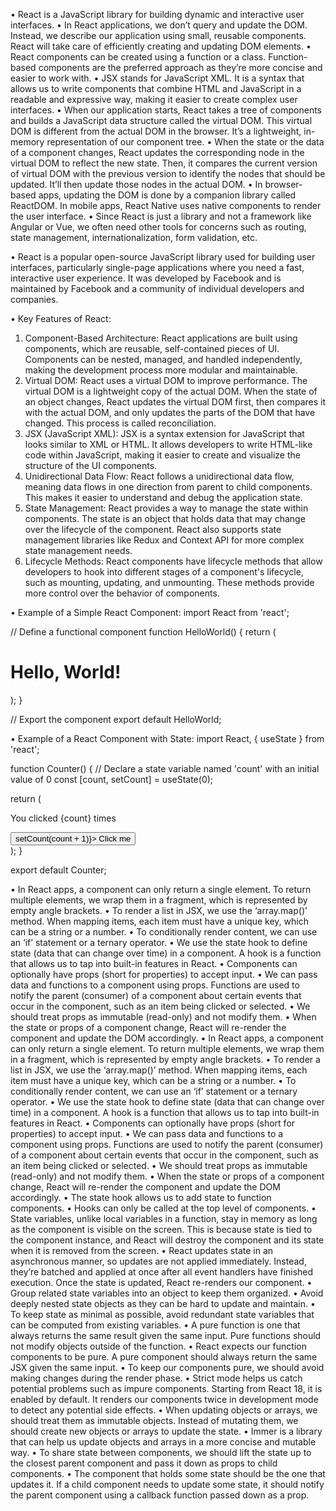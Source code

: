 • React is a JavaScript library for building dynamic and interactive user interfaces.
• In React applications, we don’t query and update the DOM. Instead, we describe our
application using small, reusable components. React will take care of efficiently creating
and updating DOM elements.
• React components can be created using a function or a class. Function-based
components are the preferred approach as they’re more concise and easier to work
with.
• JSX stands for JavaScript XML. It is a syntax that allows us to write components that
combine HTML and JavaScript in a readable and expressive way, making it easier to
create complex user interfaces.
• When our application starts, React takes a tree of components and builds a JavaScript
data structure called the virtual DOM. This virtual DOM is different from the actual
DOM in the browser. It’s a lightweight, in-memory representation of our component
tree.
• When the state or the data of a component changes, React updates the
corresponding node in the virtual DOM to reflect the new state. Then, it compares
the current version of virtual DOM with the previous version to identify the nodes
that should be updated. It’ll then update those nodes in the actual DOM.
• In browser-based apps, updating the DOM is done by a companion library called
ReactDOM. In mobile apps, React Native uses native components to render the
user interface.
• Since React is just a library and not a framework like Angular or Vue, we often
need other tools for concerns such as routing, state management,
internationalization, form validation, etc.

• React is a popular open-source JavaScript library used for building user interfaces, particularly single-page applications where you need a fast, interactive user experience. It was developed by Facebook and is maintained by Facebook and a community of individual developers and companies.

• Key Features of React:

1. Component-Based Architecture:
   React applications are built using components, which are reusable, self-contained pieces of UI. Components can be nested, managed, and handled independently, making the development process more modular and maintainable.
2. Virtual DOM:
   React uses a virtual DOM to improve performance. The virtual DOM is a lightweight copy of the actual DOM. When the state of an object changes, React updates the virtual DOM first, then compares it with the actual DOM, and only updates the parts of the DOM that have changed. This process is called reconciliation.
3. JSX (JavaScript XML):
   JSX is a syntax extension for JavaScript that looks similar to XML or HTML. It allows developers to write HTML-like code within JavaScript, making it easier to create and visualize the structure of the UI components.
4. Unidirectional Data Flow:
   React follows a unidirectional data flow, meaning data flows in one direction from parent to child components. This makes it easier to understand and debug the application state.
5. State Management:
   React provides a way to manage the state within components. The state is an object that holds data that may change over the lifecycle of the component. React also supports state management libraries like Redux and Context API for more complex state management needs.
6. Lifecycle Methods:
   React components have lifecycle methods that allow developers to hook into different stages of a component's lifecycle, such as mounting, updating, and unmounting. These methods provide more control over the behavior of components.

• Example of a Simple React Component:
import React from 'react';

// Define a functional component
function HelloWorld() {
return (

<div>
<h1>Hello, World!</h1>
</div>
);
}

// Export the component
export default HelloWorld;

• Example of a React Component with State:
import React, { useState } from 'react';

function Counter() {
// Declare a state variable named 'count' with an initial value of 0
const [count, setCount] = useState(0);

return (

<div>
<p>You clicked {count} times</p>
<button onClick={() => setCount(count + 1)}>
Click me
</button>
</div>
);
}

export default Counter;

• In React apps, a component can only return a single element. To return multiple
elements, we wrap them in a fragment, which is represented by empty angle brackets.
• To render a list in JSX, we use the ‘array.map()’ method. When mapping items, each
item must have a unique key, which can be a string or a number.
• To conditionally render content, we can use an ‘if’ statement or a ternary operator.
• We use the state hook to define state (data that can change over time) in a component. A
hook is a function that allows us to tap into built-in features in React.
• Components can optionally have props (short for properties) to accept input.
• We can pass data and functions to a component using props. Functions are used to
notify the parent (consumer) of a component about certain events that occur in the
component, such as an item being clicked or selected.
• We should treat props as immutable (read-only) and not modify them.
• When the state or props of a component change, React will re-render the component
and update the DOM accordingly.
• In React apps, a component can only return a single element. To return multiple
elements, we wrap them in a fragment, which is represented by empty angle brackets.
• To render a list in JSX, we use the ‘array.map()’ method. When mapping items, each
item must have a unique key, which can be a string or a number.
• To conditionally render content, we can use an ‘if’ statement or a ternary operator.
• We use the state hook to define state (data that can change over time) in a component. A
hook is a function that allows us to tap into built-in features in React.
• Components can optionally have props (short for properties) to accept input.
• We can pass data and functions to a component using props. Functions are used to
notify the parent (consumer) of a component about certain events that occur in the
component, such as an item being clicked or selected.
• We should treat props as immutable (read-only) and not modify them.
• When the state or props of a component change, React will re-render the component
and update the DOM accordingly.
• The state hook allows us to add state to function components.
• Hooks can only be called at the top level of components.
• State variables, unlike local variables in a function, stay in memory as long as the
component is visible on the screen. This is because state is tied to the component
instance, and React will destroy the component and its state when it is removed from
the screen.
• React updates state in an asynchronous manner, so updates are not applied
immediately. Instead, they’re batched and applied at once after all event handlers have
finished execution. Once the state is updated, React re-renders our component.
• Group related state variables into an object to keep them organized.
• Avoid deeply nested state objects as they can be hard to update and maintain.
• To keep state as minimal as possible, avoid redundant state variables that can be
computed from existing variables.
• A pure function is one that always returns the same result given the same input. Pure
functions should not modify objects outside of the function.
• React expects our function components to be pure. A pure component should always
return the same JSX given the same input.
• To keep our components pure, we should avoid making changes during the render
phase.
• Strict mode helps us catch potential problems such as impure components. Starting
from React 18, it is enabled by default. It renders our components twice in development
mode to detect any potential side effects.
• When updating objects or arrays, we should treat them as immutable objects. Instead of
mutating them, we should create new objects or arrays to update the state.
• Immer is a library that can help us update objects and arrays in a more concise and
mutable way.
• To share state between components, we should lift the state up to the closest parent
component and pass it down as props to child components.
• The component that holds some state should be the one that updates it. If a child
component needs to update some state, it should notify the parent component using a
callback function passed down as a prop.
